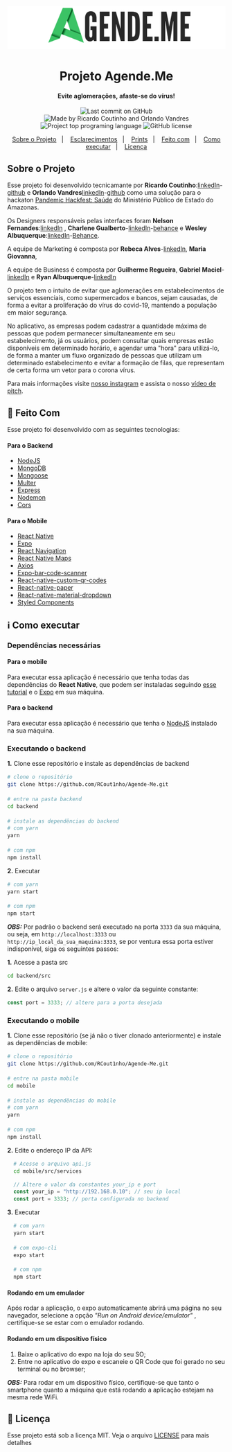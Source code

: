 <h1 align="center" >
  <img alt="Agende.Me" src="./images/logo.png" />
</h1>

<h1 align="center" >
  Projeto Agende.Me
</h1>

<h4 align="center" >
  Evite aglomerações,&nbsp;afaste-se do vírus!
</h4>

<p align="center">
<img alt="Last commit on GitHub" src="https://img.shields.io/github/last-commit/Rcout1nho/Agende-Me?color=E02041">
<img alt="Made by Ricardo Coutinho and Orlando Vandres" src="https://img.shields.io/badge/made%20by-Ricardo%20and%20Orlando-%20?color=E02041">
<img alt="Project top programing language" src="https://img.shields.io/github/languages/top/RCout1nho/Agende-Me?color=E02041">
 <img alt="GitHub license" src="https://img.shields.io/github/license/RCout1nho/Agende-Me?color=7159C1">
</p>

<p align="center" >
  <a href="#sobre-o-projeto" >Sobre o Projeto</a>&nbsp;&nbsp;&nbsp;|&nbsp;&nbsp;&nbsp;
  <a href="#sobre-o-projeto" >Esclarecimentos</a>&nbsp;&nbsp;&nbsp;|&nbsp;&nbsp;&nbsp;
  <a href="#Prints" >Prints</a>&nbsp;&nbsp;&nbsp;|&nbsp;&nbsp;&nbsp;
  <a href="#rocket-feito-com" >Feito com</a>&nbsp;&nbsp;&nbsp;|&nbsp;&nbsp;&nbsp;
  <a href="#information_source-como-executar" >Como executar</a>&nbsp;&nbsp;&nbsp;|&nbsp;&nbsp;&nbsp;
  <a href="#page_facing_up-licença" >Licença</a>
</p>


## Sobre o Projeto 
Esse projeto foi desenvolvido tecnicamante por **Ricardo Coutinho**:[linkedIn](https://www.linkedin.com/in/rcout1nho/)-[github](https://github.com/RCout1nho) e **Orlando Vandres**[linkedIn](www.linkedin.com/in/orlando-vandres)-[github](https://github.com/Vandrekad)
como uma solução para o hackaton [Pandemic Hackfest: Saúde](http://www.amazonhackfest.com/) do Ministério Público de Estado do Amazonas.

Os Designers responsáveis pelas interfaces foram **Nelson Fernandes**:[linkedIn](https://www.linkedin.com/in/nelsonffernandes/) , **Charlene Gualberto**-[linkedIn](https://www.linkedin.com/in/charlenegualberto)-[behance](https://www.behance.net/charleneny) e **Wesley Albuquerque**:[linkedIn](https://www.linkedin.com/in/wesley-hip%C3%B3lito-albuquerque-a03779135)-[Behance](https://www.behance.net/wesleyalbuque).

A equipe de Marketing é composta por **Rebeca Alves**-[linkedIn](https://www.linkedin.com/in/rebeca-alves-mendes-060990195/), **Maria Giovanna**,


A equipe de Business é composta por **Guilherme Regueira**, **Gabriel Maciel**-[linkedIn](https://www.linkedin.com/in/gabriel-maciel2001/) e **Ryan Albuquerque**-[linkedIn](https://www.linkedin.com/in/ryan-albuquerque/)

O projeto tem o intuito de evitar que aglomerações em estabelecimentos de serviços essenciais, como supermercados e bancos, sejam causadas, de forma a evitar a proliferação do vírus do covid-19, mantendo a população em maior segurança.

No aplicativo, as empresas podem cadastrar a quantidade máxima de pessoas que podem permanecer simultaneamente em seu estabelecimento, já os usuários, podem consultar quais empresas estão disponíveis em determinado horário, e agendar uma "hora" para utilizá-lo, de forma a manter um fluxo organizado de pessoas que utilizam um determinado estabelecimento e evitar a formação de filas, que representam de certa forma um vetor para o corona vírus.

Para mais informações visite [nosso instagram](https://www.instagram.com/agende.me/?hl=pt-br) e assista o nosso [vídeo de pitch](https://www.instagram.com/agende.me/?hl=pt-br).

## :rocket: Feito Com

Esse projeto foi desenvolvido com as seguintes tecnologias:

<h4>Para o Backend</h4>

- [NodeJS](https://nodejs.org/)
- [MongoDB](https://www.mongodb.com/)
- [Mongoose](https://mongoosejs.com/)
- [Multer](https://www.npmjs.com/package/multer)
- [Express](https://expressjs.com/pt-br/)
- [Nodemon](https://nodemon.io/)
- [Cors](https://www.npmjs.com/package/cors)

<h4>Para o  Mobile</h4>

- [React Native](https://reactnative.dev/)
- [Expo](https://expo.io/)
- [React Navigation](https://reactnavigation.org/)
- [React Native Maps](https://github.com/react-native-community/react-native-maps)
- [Axios](https://github.com/axios/axios)
- [Expo-bar-code-scanner](https://docs.expo.io/versions/latest/sdk/bar-code-scanner/)
- [React-native-custom-qr-codes](https://www.npmjs.com/package/react-native-custom-qr-codes)
- [React-native-paper](https://callstack.github.io/react-native-paper/)
- [React-native-material-dropdown](https://www.npmjs.com/package/react-native-material-dropdown)
- [Styled Components](https://styled-components.com/)

## :information_source: Como executar
### Dependências necessárias
#### Para o mobile
Para executar essa aplicação é necessário que tenha todas das dependências do **React Native**, que podem ser instaladas seguindo [esse tutorial](https://react-native.rocketseat.dev/) e o [Expo](https://docs.expo.io/versions/latest/get-started/installation/) em sua máquina.

#### Para o backend
Para executar essa aplicação é necessário que tenha o [NodeJS](https://nodejs.org/en/download/) instalado na sua máquina.

### Executando o backend
  **1.** Clone esse repositório e instale as dependências de backend
  ```bash
  # clone o repositório
  git clone https://github.com/RCout1nho/Agende-Me.git

  # entre na pasta backend
  cd backend

  # instale as dependências do backend
  # com yarn
  yarn

  # com npm
  npm install
  ```
  **2.** Executar
  ```bash
  # com yarn
  yarn start

  # com npm
  npm start
  ```
  ***OBS:*** Por padrão o backend será executado na porta `3333` da sua máquina, ou seja, em `http://localhost:3333` ou `http://ip_local_da_sua_maquina:3333`, se por ventura essa porta estiver indisponível, siga os seguintes passos:
  
  **1.** Acesse a pasta src
  ```bash 
  cd backend/src
  ```

  **2.** Edite o arquivo `server.js` e altere o valor da seguinte constante:
  ```js
  const port = 3333; // altere para a porta desejada
  ```

  ### Executando o mobile
  **1.** Clone esse repositório (se já não o tiver clonado anteriormente) e instale as dependências de mobile:
  ```bash
  # clone o repositório
  git clone https://github.com/RCout1nho/Agende-Me.git

  # entre na pasta mobile
  cd mobile

  # instale as dependências do mobile
  # com yarn
  yarn

  # com npm
  npm install
  ```

  **2.** Edite o endereço IP da API:
  ```bash
    # Acesse o arquivo api.js
    cd mobile/src/services
  ```
  ```js
    // Altere o valor da constantes your_ip e port
    const your_ip = "http://192.168.0.10"; // seu ip local
    const port = 3333; // porta configurada no backend
  ```

  **3.** Executar
  ```bash
    # com yarn
    yarn start

    # com expo-cli
    expo start

    # com npm
    npm start  
  ```

  #### Rodando em um emulador
  Após rodar a aplicação, o expo automaticamente abrirá uma página no seu navegador, selecione a opção *"Run on Android device/emulator"* , certifique-se se estar com o emulador rodando.

  #### Rodando em um dispositivo físico
  1. Baixe o aplicativo do expo na loja do seu SO;
  2. Entre no aplicativo do expo e escaneie o QR Code que foi gerado no seu terminal ou no browser;
  
  ***OBS:*** Para rodar em um dispositivo físico, certifique-se que tanto o smartphone quanto a máquina que está rodando a aplicação estejam na mesma rede WiFi.

  ## :page_facing_up: Licença
  Esse projeto está sob a licença MIT. Veja o arquivo [LICENSE](https://github.com/RCout1nho/Agende-Me/blob/master/LICENSE) para mais detalhes
